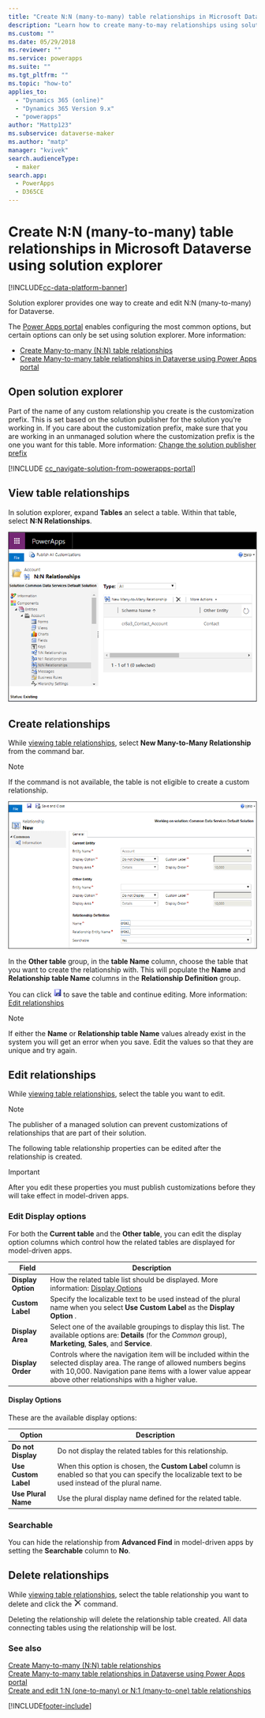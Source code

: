 ```yaml
---
title: "Create N:N (many-to-many) table relationships in Microsoft Dataverse using solution explorer | MicrosoftDocs"
description: "Learn how to create many-to-may relationships using solution explorer"
ms.custom: ""
ms.date: 05/29/2018
ms.reviewer: ""
ms.service: powerapps
ms.suite: ""
ms.tgt_pltfrm: ""
ms.topic: "how-to"
applies_to: 
  - "Dynamics 365 (online)"
  - "Dynamics 365 Version 9.x"
  - "powerapps"
author: "Mattp123"
ms.subservice: dataverse-maker
ms.author: "matp"
manager: "kvivek"
search.audienceType: 
  - maker
search.app: 
  - PowerApps
  - D365CE
---
```


# Create N:N (many-to-many) table relationships in Microsoft Dataverse using solution explorer

[!INCLUDE[cc-data-platform-banner](../../includes/cc-data-platform-banner.md)]

Solution explorer provides one way to create and edit N:N (many-to-many) for Dataverse.

The [Power Apps portal](https://make.powerapps.com/?utm_source=padocs&utm_medium=linkinadoc&utm_campaign=referralsfromdoc) enables configuring the most common options, but certain options can only be set using solution explorer. More information:
- [Create Many-to-many (N:N) table relationships](create-edit-nn-relationships.md)
- [Create Many-to-many table relationships in Dataverse using Power Apps portal](create-edit-nn-relationships-portal.md)

  
## Open solution explorer

Part of the name of any custom relationship you create is the customization prefix. This is set based on the solution publisher for the solution you’re working in. If you care about the customization prefix, make sure that you are working in an unmanaged solution where the customization prefix is the one you want for this table. More information: [Change the solution publisher prefix](create-solution.md#solution-publisher) 

[!INCLUDE [cc_navigate-solution-from-powerapps-portal](../../includes/cc_navigate-solution-from-powerapps-portal.md)]

## View table relationships

In solution explorer, expand **Tables** an select a table. Within that table, select  **N:N Relationships**.

![View N:N table relationships.](media/view-nn-entity-relationships-solution-explorer.png)

## Create relationships

While [viewing table relationships](#view-table-relationships), select **New Many-to-Many Relationship** from the command bar.

> [!NOTE]
> If the command is not available, the table is not eligible to create a custom relationship.

![New many-to-many relationship form.](media/new-nn-entity-relationship-form-solution-explorer.png)

In the **Other table** group, in the **table Name** column, choose the table that you want to create the relationship with. This will populate the **Name** and **Relationship table Name** columns in the **Relationship Definition** group.

You can click ![Save table relationship button.](media/save-entity-icon-solution-explorer.png) to save the table and continue editing. More information: [Edit relationships](#edit-relationships)

> [!NOTE]
> If either the **Name** or **Relationship table Name** values already exist in the system you will get an error when you save. Edit the values so that they are unique and try again.

## Edit relationships

While [viewing table relationships](#view-table-relationships), select the table you want to edit. 

> [!NOTE]
> The publisher of a managed solution can prevent customizations of relationships that are part of their solution.

The following table relationship properties can be edited after the relationship is created.

> [!IMPORTANT]
> After you edit these properties you must publish customizations before they will take effect in model-driven apps.

### Edit Display options

For both the **Current table** and the **Other table**, you can edit the display option columns which control how the related tables are displayed for model-driven apps.

|Field|Description|
|--|--|
|**Display Option**|How the related table list should be displayed. More information: [Display Options](#display-options)|
|**Custom Label**|Specify the localizable text to be used instead of the plural name when you select **Use Custom Label** as the **Display Option** .|
|**Display Area**|Select one of the available groupings to display this list. The available options are: **Details** (for the *Common* group), **Marketing**, **Sales**, and **Service**. |
|**Display Order**|Controls where the navigation item will be included within the selected display area. The range of allowed numbers begins with 10,000. Navigation pane items with a lower value appear above other relationships with a higher value.|

<!-- TODO: Not sure whether Display Area or Display Order are still used anymore. Might only be used in the Outlook client?-->

#### Display Options

These are the available display options:

|Option|Description|
|--|--|
|**Do not Display**|Do not display the related tables for this relationship.|
|**Use Custom Label**|When this option is chosen, the **Custom Label** column is enabled so that you can specify the localizable text to be used instead of the plural name.|
|**Use Plural Name**|Use the plural display name defined for the related table.|

### Searchable

You can hide the relationship from **Advanced Find** in model-driven apps by setting the **Searchable** column to **No**.

## Delete relationships

While [viewing table relationships](#view-table-relationships), select the table relationship you want to delete and click the ![Delete command.](media/delete.gif) command.

Deleting the relationship will delete the relationship table created. All data connecting tables using the relationship will be lost.

### See also

[Create Many-to-many (N:N) table relationships](create-edit-nn-relationships.md)<br />
[Create Many-to-many table relationships in Dataverse using Power Apps portal](create-edit-nn-relationships-portal.md)<br />
[Create and edit 1:N (one-to-many) or N:1 (many-to-one) table relationships](create-edit-1n-relationships.md)


[!INCLUDE[footer-include](../../includes/footer-banner.md)]